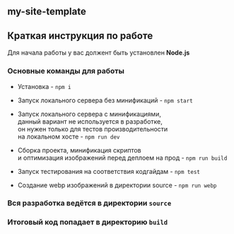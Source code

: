 ## my-site-template

## Краткая инструкция по работе
Для начала работы у вас должент быть установлен **Node.js**

### Основные команды для работы

- Установка - `npm i`

- Запуск локального сервера без минификаций - `npm start`

- Запуск локального сервера c минификациями, <br>
данный вариант не используется в разработке, <br>
он нужен только для тестов производительности <br>
на локальном хосте  - `npm run dev`

- Сборка проекта, минификация скриптов <br>
и оптимизация изображений перед деплоем на прод - `npm run build`

- Запуск тестирования на соответствия кодгайдам - `npm test`

- Создание webp изображений в директории source - `npm run webp`

### Вся разработка ведётся в директории `source`
### Итоговый код попадает в директорию `build`
